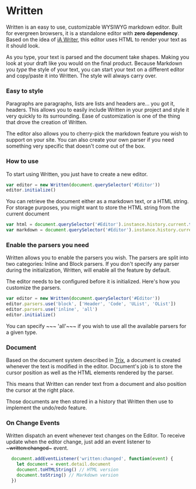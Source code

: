 # Written

Written is an easy to use, customizable WYSIWYG markdown editor. Built for evergreen browsers, it is a standalone editor with **zero dependency**. Based on the idea of [iA Writer](https://ia.net/writer/mac/), this editor uses HTML to render your text as it should look.

As you type, your text is parsed and the document take shapes. Making you look at your draft like you would on the final product. Because Markdown you *type* the style of your text, you can start your text on a different editor and copy/paste it into Written. The style will always carry over.

### Easy to style

Paragraphs are paragraphs, lists are lists and headers are... you got it, headers. This allows you to easily include Written in your project and style it very quickly to its surrounding. Ease of customization is one of the thing that drove the creation of Written.

The editor also allows you to cherry-pick the markdown feature you wish to support on your site. You can also create your own parser if you need something very specific that doesn't come out of the box.


### How to use

To start using Written, you just have to create a new editor.

~~~javascript
var editor = new Written(document.querySelector('#Editor'))
editor.initialize()
~~~

You can retrieve the document either as a markdown text, or a HTML string. For storage purposes, you might want to store the HTML string from the current document

~~~javascript
var html = document.querySelector('#Editor').instance.history.current.toHTMLString()
var markdown = document.querySelector('#Editor').instance.history.current.toString()
~~~

### Enable the parsers you need

Written allows you to enable the parsers you wish. The parsers are split into two categories: Inline and Block parsers. If you don't specify any parser during the initialization, Written, will enable all the feature by default.

The editor needs to be configured before it is initialized. Here's how you customize the parsers.

~~~javascript
var editor = new Written(document.querySelector('#Editor'))
editor.parsers.use('block', ['Header', 'Code', 'UList', 'OList'])
editor.parsers.use('inline', 'all')
editor.initialize()
~~~

You can specify ~~~ 'all'~~~ if you wish to use all the available parsers for a given type.

### Document

Based on the document system described in [Trix](https://github.com/basecamp/trix), a document is created whenever the text is modified in the editor. Document's job is to store the cursor position as well as the HTML elements rendered by the parser.

This means that Written can render text from a document and also position the cursor at the right place.

Those documents are then stored in a history that Written then use to implement the undo/redo feature.

### On Change Events

Written dispatch an event whenever text changes on the Editor. To receive update when the editor change, just add an event listener to ~~~written:changed~~~ event.

~~~javascript
  document.addEventListener('written:changed', function(event) {
    let document = event.detail.document
    document.toHTMLString() // HTML version
    document.toString() // Markdown version
  })
~~~

